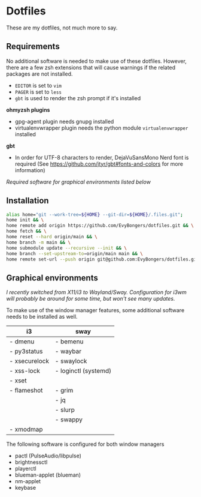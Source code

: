 # Dotfiles

These are my dotfiles, not much more to say.

## Requirements

No additional software is needed to make use of these dotfiles. However, there
are a few zsh extensions that will cause warnings if the related packages are
not installed.

- `EDITOR` is set to `vim`
- `PAGER` is set to `less`
- `gbt` is used to render the zsh prompt if it's installed

**ohmyzsh plugins**

- gpg-agent plugin needs gnupg installed
- virtualenvwrapper plugin needs the python module `virtualenvwrapper` installed

**gbt**

- In order for UTF-8 characters to render, DejaVuSansMono Nerd font is required
  (See https://github.com/jtyr/gbt#fonts-and-colors for more information)

_Required software for graphical environments listed below_

## Installation

```bash
alias home="git --work-tree=${HOME} --git-dir=${HOME}/.files.git";
home init && \
home remote add origin https://github.com/EvyBongers/dotfiles.git && \
home fetch && \
home reset --hard origin/main && \
home branch -m main && \
home submodule update --recursive --init && \
home branch --set-upstream-to=origin/main main && \
home remote set-url --push origin git@github.com:EvyBongers/dotfiles.git
```

## Graphical environments

_I recently switched from X11/i3 to Wayland/Sway. Configuration for i3wm will
probably be around for some time, but won't see many updates._

To make use of the window manager features, some additional software needs to
be installed as well.

| **i3**        | **sway**             |
| ------------- | -------------------- |
| - dmenu       | - bemenu             |
| - py3status   | - waybar             |
| - xsecurelock | - swaylock           |
| - xss-lock    | - loginctl (systemd) |
| - xset        |
| - flameshot   | - grim               |
|               | - jq                 |
|               | - slurp              |
|               | - swappy             |
| - xmodmap     |

The following software is configured for both window managers

- pactl (PulseAudio/libpulse)
- brightnessctl
- playerctl
- blueman-applet (blueman)
- nm-applet
- keybase
